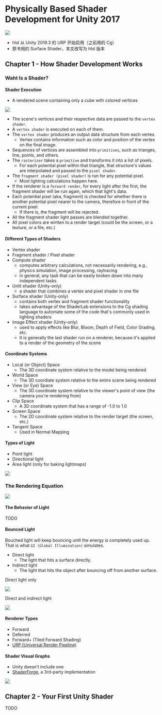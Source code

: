 # Physically Based Shader Development for Unity 2017

![](images/2020_11_19_physically_based_shader_development_for_unity_2017/cover.png)

* hlsl 从 Unity 2019.3 的 URP 开始启用（之前用的 Cg）
* 原书用的 Surface Shader，本文改写为 hlsl 版本



## Chapter 1 - How Shader Development Works


### Waht Is a Shader?

#### Shader Execution

* A rendered scene containing only a cube with colored vertices

![](images/2020_11_19_physically_based_shader_development_for_unity_2017/a_scene_with_a_cube.png)

* The scene's vertices and their respective data are passed to the `vertex shader`.
* A `vertex shader` is executed on each of them.
* The `vertex shader` produces an output data structure from each vertex.
  * Vertex contains information such as color and position of the vertex on the final image.
* Sequences of vertices are assembled into `primitives`, such as trianges, line, points, and others.
* The `rasterizer` takes a `primitive` and transforms it into a list of pixels.
  * For each potential pixel within that triangle, that structure's values are interpolated and passed to the `pixel shader`.
* The `fragment shader (pixel shader)` is run for any potential pixel.
  * Most lighting calculations happen here.
* If the renderer is a `forward render`, for every light after the first, the fragment shader will be run again, which that light's data.
* Each potential pixel (aka, fragment) is checked for whether there is another potential pixel nearer to the camera, therefore in front of the current pixel.
  * If there is, the fragment will be rejected.
* All the fragment shader light passes are blended together.
* All pixel colors are wirtten to a render target (could be the screen, or a texture, or a file, etc.)

#### Different Types of Shaders

* Vertex shader
* Fragment shader / Pixel shader
* Compute shader
  * computes arbitrary calculations, not necessarily rendering, e.g., physics simulation, image processing, raytracing
  * in general, any task that can be easily broken down into many independent tasks
* Unlit shader (Unity-only)
  * a shader that combines a vertex and pixel shader in one file
* Surface shader (Unity-only)
  * contains both vertex and fragment shader functionality
  * takes advantage of the ShaderLab extensions to the Cg shading language to automate some of the code that's commonly used in lighting shaders
* Image Effect shader (Unity-only)
  * used to apply effects like Blur, Bloom, Depth of Field, Color Grading, etc.
  * It is generally the last shader run on a renderer, because it's applied to a render of the geometry of the scene

#### Coordinate Systems

* Local (or Object) Space
  * The 3D coordinate system relative to the model being rendered
* World Space
  * The 3D coordiate system relative to the entire scene being rendered
* View (or Eye) Space
  * The 3D coordinate system relative to the viewer's point of view (the camera you're rendering from)
* Clip Space
  * A 3D coordinate system that has a range of -1.0 to 1.0
* Screen Space
  * The 2D coordinate system relative to the render target (the screen, etc.)
* Tangent Space
  * Used in Normal Mapping

#### Types of Light

* Point light
* Directional light
* Area light (only for baking lightmaps)

![](images/2020_11_19_physically_based_shader_development_for_unity_2017/types_of_light.png)


### The Rendering Equation

![](images/2020_11_19_physically_based_shader_development_for_unity_2017/rendering_equation.png)

#### The Behavior of Light

TODO

#### Bounced Light

Bouched light will keep bouncing untli the energy is completely used up. That is what `GI (Global Illumination)` simulates.

* Direct light
  * The light that hits a surface directly.
* Indirect light
  * The light that hits the object after bouncing off from another surface.

Direct light only

![](images/2020_11_19_physically_based_shader_development_for_unity_2017/direct_light_only.png)

Direct and indirect light

![](images/2020_11_19_physically_based_shader_development_for_unity_2017/direct_and_indirect_light.png)

#### Renderer Types

* Forward
* Deferred
* Forward+ (Tiled Forward Shading)
* [URP (Universal Render Pipeline)][2]

#### Shader Visual Graphs

* Unity doesn't include one
* [ShaderForge][1], a 3rd-party implementation

![](images/2020_11_19_physically_based_shader_development_for_unity_2017/shader_forge.png)



## Chapter 2 - Your First Unity Shader

TODO



[1]:https://acegikmo.com/shaderforge/
[2]:https://docs.unity3d.com/Packages/com.unity.render-pipelines.universal@10.1/manual/index.html
